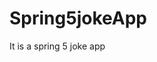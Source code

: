 # Spring5jokeApp
It is a spring 5 joke app                                                              
